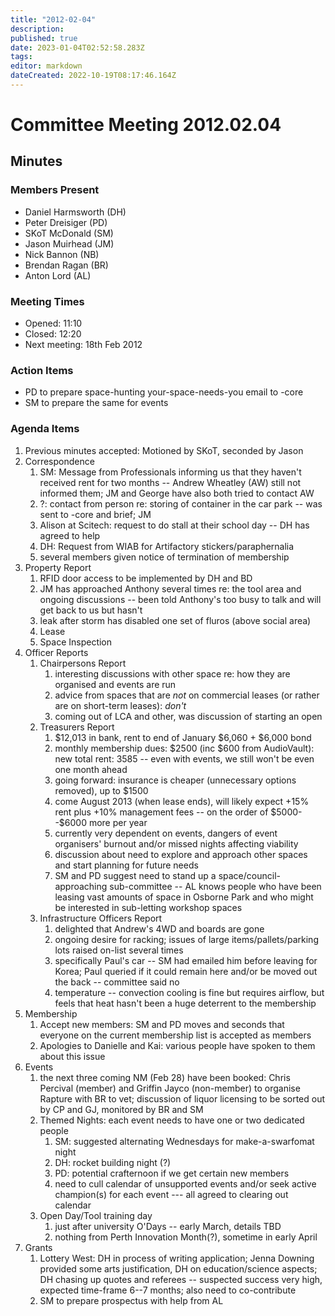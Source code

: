 ```yaml
---
title: "2012-02-04"
description: 
published: true
date: 2023-01-04T02:52:58.283Z
tags: 
editor: markdown
dateCreated: 2022-10-19T08:17:46.164Z
---
```


# Committee Meeting 2012.02.04

## Minutes

### Members Present

-   Daniel Harmsworth (DH)
-   Peter Dreisiger (PD)
-   SKoT McDonald (SM)
-   Jason Muirhead (JM)
-   Nick Bannon (NB)
-   Brendan Ragan (BR)
-   Anton Lord (AL)

### Meeting Times

-   Opened: 11:10
-   Closed: 12:20
-   Next meeting: 18th Feb 2012

### Action Items

-   PD to prepare space-hunting your-space-needs-you email to -core
-   SM to prepare the same for events

### Agenda Items

1.  Previous minutes accepted: Motioned by SKoT, seconded by Jason
2.  Correspondence
    1.  SM: Message from Professionals informing us that they haven't received rent for two months -- Andrew Wheatley (AW) still not informed them; JM and George have also both tried to contact AW
    2.  ?: contact from person re: storing of container in the car park -- was sent to -core and brief; JM
    3.  Alison at Scitech: request to do stall at their school day -- DH has agreed to help
    4.  DH: Request from WIAB for Artifactory stickers/paraphernalia
    5.  several members given notice of termination of membership
3.  Property Report
    1.  RFID door access to be implemented by DH and BD
    2.  JM has approached Anthony several times re: the tool area and ongoing discussions -- been told Anthony's too busy to talk and will get back to us but hasn't
    3.  leak after storm has disabled one set of fluros (above social area)
    4.  Lease
    5.  Space Inspection
4.  Officer Reports
    1.  Chairpersons Report
        1.  interesting discussions with other space re: how they are organised and events are run
        2.  advice from spaces that are *not* on commercial leases (or rather are on short-term leases): *don't*
        3.  coming out of LCA and other, was discussion of starting an open
    2.  Treasurers Report
        1.  \$12,013 in bank, rent to end of January \$6,060 + \$6,000 bond
        2.  monthly membership dues: \$2500 (inc \$600 from AudioVault): new total rent: 3585 -- even with events, we still won't be even one month ahead
        3.  going forward: insurance is cheaper (unnecessary options removed), up to \$1500
        4.  come August 2013 (when lease ends), will likely expect +15% rent plus +10% management fees -- on the order of \$5000--\$6000 more per year
        5.  currently very dependent on events, dangers of event organisers' burnout and/or missed nights affecting viability
        6.  discussion about need to explore and approach other spaces and start planning for future needs
        7.  SM and PD suggest need to stand up a space/council-approaching sub-committee -- AL knows people who have been leasing vast amounts of space in Osborne Park and who might be interested in sub-letting workshop spaces
    3.  Infrastructure Officers Report
        1.  delighted that Andrew's 4WD and boards are gone
        2.  ongoing desire for racking; issues of large items/pallets/parking lots raised on-list several times
        3.  specifically Paul's car -- SM had emailed him before leaving for Korea; Paul queried if it could remain here and/or be moved out the back -- committee said no
        4.  temperature -- convection cooling is fine but requires airflow, but feels that heat hasn't been a huge deterrent to the membership
5.  Membership
    1.  Accept new members: SM and PD moves and seconds that everyone on the current membership list is accepted as members
    2.  Apologies to Danielle and Kai: various people have spoken to them about this issue
6.  Events
    1.  the next three coming NM (Feb 28) have been booked: Chris Percival (member) and Griffin Jayco (non-member) to organise Rapture with BR to vet; discussion of liquor licensing to be sorted out by CP and GJ, monitored by BR and SM
    2.  Themed Nights: each event needs to have one or two dedicated people
        1.  SM: suggested alternating Wednesdays for make-a-swarfomat night
        2.  DH: rocket building night (?)
        3.  PD: potential crafternoon if we get certain new members
        4.  need to cull calendar of unsupported events and/or seek active champion(s) for each event --- all agreed to clearing out calendar
    3.  Open Day/Tool training day
        1.  just after university O'Days -- early March, details TBD
        2.  nothing from Perth Innovation Month(?), sometime in early April
7.  Grants
    1.  Lottery West: DH in process of writing application; Jenna Downing provided some arts justification, DH on education/science aspects; DH chasing up quotes and referees -- suspected success very high, expected time-frame 6--7 months; also need to co-contribute
    2.  SM to prepare prospectus with help from AL
